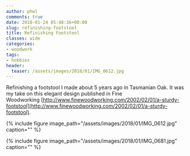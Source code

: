 ```yaml
---
author: phwl
comments: true
date: 2018-01-24 05:48:16+00:00
slug: refinishing-footstool
title: Refinishing Footstool
classes: wide
categories:
- woodwork
tags:
- hobbies
header:
  teaser: /assets/images/2018/01/IMG_0612.jpg
---
```


Refinishing a footstool I made about 5 years ago in Tasmanian Oak. It was my take on this elegant design published in Fine Woodworking [http://www.finewoodworking.com/2002/02/01/a-sturdy-footstool](http://www.finewoodworking.com/2002/02/01/a-sturdy-footstool).

{% include figure image_path="/assets/images/2018/01/IMG_0612.jpg" caption="" %}

{% include figure image_path="/assets/images/2018/01/IMG_0681.jpg" caption="" %}
